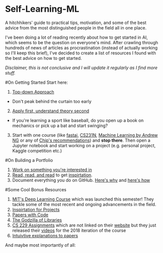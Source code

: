 # Self-Learning-ML
A hitchhikers' guide to practical tips, motivation, and some of the best advice from the most distinguished people in the field all in one place.

I've been doing a lot of reading recently about how to get started in AI, which seems to be the question on everyone's mind. After crawling through hundreds of news of articles as procrastination (instead of actually working so I'll keep this brief), I've decided to create a list of resources I found with the best advice on how to get started. 

*Disclaimer, this is not conclusive and I will update it regularly as I find more stuff.*

#On Getting Started
Start here:
1. [Top-down Approach](https://hackernoon.com/how-not-to-do-fast-ai-or-any-ml-mooc-3d34a7e0ab8c)
- Don't peak behind the curtain too early
2. [Apply first, understand theory second](https://twitter.com/EmilWallner/status/1184723559899418625)
- If you're learning a sport like baseball, do you open up a book on mechanics or pick up a bat and start swinging?
3. Start with one course (like [fastai](https://course.fast.ai/), [CS231N](http://cs231n.stanford.edu/), [Machine Learning by Andrew NG](https://www.coursera.org/courses?query=machine%20learning%20andrew%20ng) or any of [Chip's recommendations](https://huyenchip.com/2019/08/05/free-online-machine-learning-curriculum.html)) and **stop there**. Then open a Jupyter notebook and start working on a project (e.g. personal project, Kaggle competition etc.)

#On Building a Portfolio
1. [Work on something you're interested in](https://towardsdatascience.com/the-cold-start-problem-how-to-build-your-machine-learning-portfolio-6718b4ae83e9)
2. [Read, read, and read](https://github.com/rushter/data-science-blogs) to get [inspirtation](https://austinkleon.com/steal/).
3. Document everything you do on GitHub. [Here's why](https://huyenchip.com/2018/10/08/career-advice-recent-cs-graduates.html) and [here's how](https://www.reddit.com/r/learnprogramming/comments/7r3gd4/how_to_efficiently_build_a_portfolio_on_github/)


#Some Cool Bonus Resources
1. [MIT's Deep Learning Course](http://introtodeeplearning.com/) which was launched this semester! They tackle some of the most recent and ongoing advancements in the field.
2. [Inspirtation for Projects](http://cs231n.stanford.edu/project.html)
3. [Papers with Code](https://paperswithcode.com/) 
4. [The Godzilla of Libraries](https://arxiv.org/list/cs/recent)
5. [CS 229 Assignments](https://github.com/zhixuan-lin/cs229-ps-2018) which are not linked on their [website](http://cs229.stanford.edu/) but they just released their [videos](https://www.youtube.com/watch?v=jGwO_UgTS7I&list=PLoROMvodv4rMiGQp3WXShtMGgzqpfVfbU) for the 2018 iteration of the course
6. [Intuivtive explanations to papers](https://blog.acolyer.org/)

And maybe most importantly of all:

